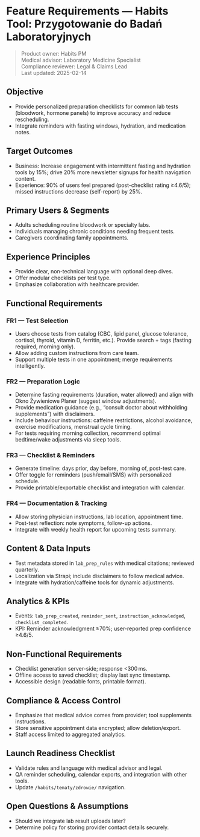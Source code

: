 # Feature Requirements — Habits Tool: Przygotowanie do Badań Laboratoryjnych

> Product owner: Habits PM  
> Medical advisor: Laboratory Medicine Specialist  
> Compliance reviewer: Legal & Claims Lead  
> Last updated: 2025-02-14

## Objective
- Provide personalized preparation checklists for common lab tests (bloodwork, hormone panels) to improve accuracy and reduce rescheduling.
- Integrate reminders with fasting windows, hydration, and medication notes.

## Target Outcomes
- Business: Increase engagement with intermittent fasting and hydration tools by 15%; drive 20% more newsletter signups for health navigation content.
- Experience: 90% of users feel prepared (post-checklist rating ≥4.6/5); missed instructions decrease (self-report) by 25%.

## Primary Users & Segments
- Adults scheduling routine bloodwork or specialty labs.
- Individuals managing chronic conditions needing frequent tests.
- Caregivers coordinating family appointments.

## Experience Principles
- Provide clear, non-technical language with optional deep dives.
- Offer modular checklists per test type.
- Emphasize collaboration with healthcare provider.

## Functional Requirements

### FR1 — Test Selection
- Users choose tests from catalog (CBC, lipid panel, glucose tolerance, cortisol, thyroid, vitamin D, ferritin, etc.). Provide search + tags (fasting required, morning only).
- Allow adding custom instructions from care team.
- Support multiple tests in one appointment; merge requirements intelligently.

### FR2 — Preparation Logic
- Determine fasting requirements (duration, water allowed) and align with Okno Żywieniowe Planer (suggest window adjustments).
- Provide medication guidance (e.g., “consult doctor about withholding supplements”) with disclaimers.
- Include behaviour instructions: caffeine restrictions, alcohol avoidance, exercise modifications, menstrual cycle timing.
- For tests requiring morning collection, recommend optimal bedtime/wake adjustments via sleep tools.

### FR3 — Checklist & Reminders
- Generate timeline: days prior, day before, morning of, post-test care.
- Offer toggle for reminders (push/email/SMS) with personalized schedule.
- Provide printable/exportable checklist and integration with calendar.

### FR4 — Documentation & Tracking
- Allow storing physician instructions, lab location, appointment time.
- Post-test reflection: note symptoms, follow-up actions.
- Integrate with weekly health report for upcoming tests summary.

## Content & Data Inputs
- Test metadata stored in `lab_prep_rules` with medical citations; reviewed quarterly.
- Localization via Strapi; include disclaimers to follow medical advice.
- Integrate with hydration/caffeine tools for dynamic adjustments.

## Analytics & KPIs
- Events: `lab_prep_created`, `reminder_sent`, `instruction_acknowledged`, `checklist_completed`.
- KPI: Reminder acknowledgment ≥70%; user-reported prep confidence ≥4.6/5.

## Non-Functional Requirements
- Checklist generation server-side; response <300 ms.
- Offline access to saved checklist; display last sync timestamp.
- Accessible design (readable fonts, printable format).

## Compliance & Access Control
- Emphasize that medical advice comes from provider; tool supplements instructions.
- Store sensitive appointment data encrypted; allow deletion/export.
- Staff access limited to aggregated analytics.

## Launch Readiness Checklist
- Validate rules and language with medical advisor and legal.
- QA reminder scheduling, calendar exports, and integration with other tools.
- Update `/habits/tematy/zdrowie/` navigation.

## Open Questions & Assumptions
- Should we integrate lab result uploads later?
- Determine policy for storing provider contact details securely.

